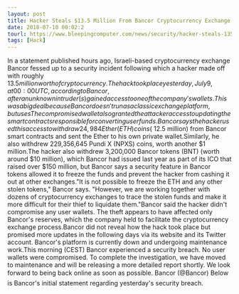 ```yaml
---
layout: post
title: Hacker Steals $13.5 Million From Bancor Cryptocurrency Exchange
date: 2018-07-10 00:02:2
tourl: https://www.bleepingcomputer.com/news/security/hacker-steals-135-million-from-bancor-cryptocurrency-exchange/
tags: [Hack]
---
```

In a statement published hours ago, Israeli-based cryptocurrency exchange Bancor fessed up to a security incident following which a hacker made off with roughly $13.5 million worth of cryptocurrency.The hack took place yesterday, July 9, at 00:00 UTC, according to Bancor, after an unknown intruder(s) gained access to one of the company's wallets.This was a big deal because Bancor doesn't run as a classic exchange platform, but uses The compromised wallet also granted the attacker access to updating the smart contracts responsible for converting user funds.Bancor says the hacker used this access to withdraw 24,984 Ether (ETH) coins (~$12.5 million) from Bancor smart contracts and sent the Ether to his own private wallet.Similarly, he also withdrew 229,356,645 Pundi X (NPXS) coins, worth another $1 million.The hacker also withdrew 3,200,000 Bancor tokens (BNT) (worth around $10 million), which Bancor had issued last year as part of its ICO that raised over $150 million, but Bancor says a security feature in Bancor tokens allowed it to freeze the funds and prevent the hacker from cashing it out at other exchanges."It is not possible to freeze the ETH and any other stolen tokens," Bancor says. "However, we are working together with dozens of cryptocurrency exchanges to trace the stolen funds and make it more difficult for their thief to liquidate them."Bancor said the hacker didn't compromise any user wallets. The theft appears to have affected only Bancor's reserves, which the company held to facilitate the cryptocurrency exchange process.Bancor did not reveal how the hack took place but promised more updates in the following days via its website and its Twitter account. Bancor's platform is currently down and undergoing maintenance work.This morning (CEST) Bancor experienced a security breach. No user wallets were compromised. To complete the investigation, we have moved to maintenance and will be releasing a more detailed report shortly. We look forward to being back online as soon as possible. Bancor (@Bancor) Below is Bancor's initial statement regarding yesterday's security breach.